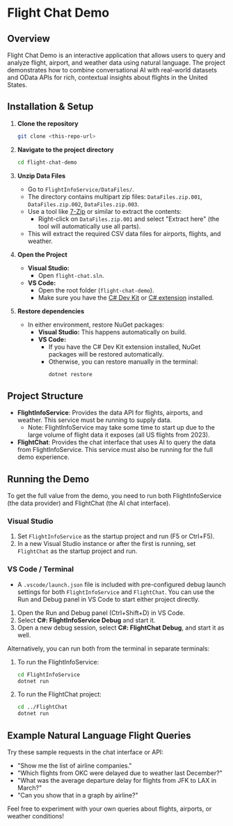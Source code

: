 # Flight Chat Demo

## Overview

Flight Chat Demo is an interactive application that allows users to query and analyze flight, airport, and weather data using natural language. The project demonstrates how to combine conversational AI with real-world datasets and OData APIs for rich, contextual insights about flights in the United States.

## Installation & Setup

1. **Clone the repository**
   ```sh
   git clone <this-repo-url>
   ```
2. **Navigate to the project directory**
   ```sh
   cd flight-chat-demo
   ```
3. **Unzip Data Files**
   - Go to `FlightInfoService/DataFiles/`.
   - The directory contains multipart zip files: `DataFiles.zip.001`, `DataFiles.zip.002`, `DataFiles.zip.003`.
   - Use a tool like [7-Zip](https://www.7-zip.org/) or similar to extract the contents:
     - Right-click on `DataFiles.zip.001` and select "Extract here" (the tool will automatically use all parts).
   - This will extract the required CSV data files for airports, flights, and weather.

4. **Open the Project**
   - **Visual Studio:**
     - Open `flight-chat.sln`.
   - **VS Code:**
     - Open the root folder (`flight-chat-demo`).
     - Make sure you have the [C# Dev Kit](https://marketplace.visualstudio.com/items?itemName=ms-dotnettools.csdevkit) or [C# extension](https://marketplace.visualstudio.com/items?itemName=ms-dotnettools.csharp) installed.

5. **Restore dependencies**
   - In either environment, restore NuGet packages:
     - **Visual Studio:** This happens automatically on build.
     - **VS Code:**
       - If you have the C# Dev Kit extension installed, NuGet packages will be restored automatically.
       - Otherwise, you can restore manually in the terminal:
         ```sh
         dotnet restore
         ```

## Project Structure

- **FlightInfoService**: Provides the data API for flights, airports, and weather. This service must be running to supply data. 
  - Note: FlightInfoService may take some time to start up due to the large volume of flight data it exposes (all US flights from 2023).
- **FlightChat**: Provides the chat interface that uses AI to query the data from FlightInfoService. This service must also be running for the full demo experience.

## Running the Demo

To get the full value from the demo, you need to run both FlightInfoService (the data provider) and FlightChat (the AI chat interface).

### Visual Studio

1. Set `FlightInfoService` as the startup project and run (F5 or Ctrl+F5).
2. In a new Visual Studio instance or after the first is running, set `FlightChat` as the startup project and run.

### VS Code / Terminal

- A `.vscode/launch.json` file is included with pre-configured debug launch settings for both `FlightInfoService` and `FlightChat`. You can use the Run and Debug panel in VS Code to start either project directly.

1. Open the Run and Debug panel (Ctrl+Shift+D) in VS Code.
2. Select **C#: FlightInfoService Debug** and start it.
3. Open a new debug session, select **C#: FlightChat Debug**, and start it as well.

Alternatively, you can run both from the terminal in separate terminals:

1. To run the FlightInfoService:
   ```sh
   cd FlightInfoService
   dotnet run
   ```
2. To run the FlightChat project:
   ```sh
   cd ../FlightChat
   dotnet run
   ```

## Example Natural Language Flight Queries

Try these sample requests in the chat interface or API:

- "Show me the list of airline companies."
- "Which flights from OKC were delayed due to weather last December?"
- "What was the average departure delay for flights from JFK to LAX in March?"
- "Can you show that in a graph by airline?"

Feel free to experiment with your own queries about flights, airports, or weather conditions!
